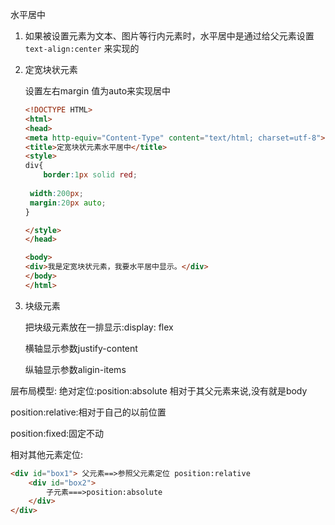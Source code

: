 水平居中

1. 如果被设置元素为文本、图片等行内元素时，水平居中是通过给父元素设置` text-align:center` 来实现的

2. 定宽块状元素

   设置左右margin 值为auto来实现居中

   ~~~html
   <!DOCTYPE HTML>
   <html>
   <head>
   <meta http-equiv="Content-Type" content="text/html; charset=utf-8">
   <title>定宽块状元素水平居中</title>
   <style>
   div{
       border:1px solid red;
   	
   	width:200px;
   	margin:20px auto;
   }
   
   </style>
   </head>
   
   <body>
   <div>我是定宽块状元素，我要水平居中显示。</div>
   </body>
   </html>
   ~~~

3. 块级元素

   把块级元素放在一排显示:display: flex

   横轴显示参数justify-content

   纵轴显示参数aligin-items

层布局模型: 绝对定位:position:absolute 相对于其父元素来说,没有就是body

position:relative:相对于自己的以前位置

position:fixed:固定不动

相对其他元素定位:

~~~html
<div id="box1"> 父元素==>参照父元素定位 position:relative
    <div id="box2">
        子元素===>position:absolute
    </div>
</div>

~~~



<div>